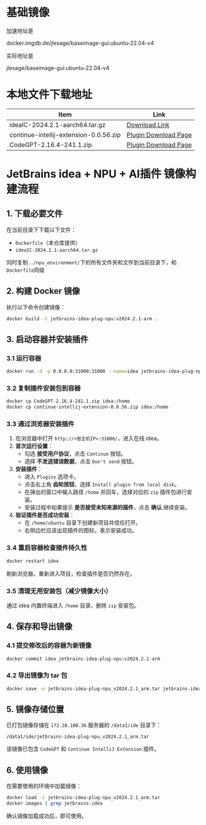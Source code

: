 # 基础镜像

加速地址是

docker.imgdb.de/jlesage/baseimage-gui:ubuntu-22.04-v4 

实际地址是

jlesage/baseimage-gui:ubuntu-22.04-v4

# 本地文件下载地址

| Item                              | Link                                                                                      |
|-----------------------------------|-------------------------------------------------------------------------------------------|
| ideaIC-2024.2.1-aarch64.tar.gz | [Download Link](https://download.jetbrains.com/idea/ideaIC-2024.2.1-aarch64.tar.gz)   |
| continue-intellij-extension-0.0.56.zip        | [Plugin Download Page](https://plugins.jetbrains.com/plugin/22707-continue/versions/stable)         |
| CodeGPT-2.16.4-241.1.zip         | [Plugin Download Page](https://plugins.jetbrains.com/plugin/21056-proxy-ai)                         |

# JetBrains idea + NPU + AI插件 镜像构建流程  

## 1. 下载必要文件  
在当前目录下下载以下文件：  
- `Dockerfile`（本仓库提供）  
- `ideaIC-2024.2.1-aarch64.tar.gz`  

同时复制`../npu_environment/`下的所有文件夹和文件到当前目录下，和`Dockerfile`同级

## 2. 构建 Docker 镜像  
执行以下命令创建镜像：  
```bash
docker build -t jetbrains-idea-plug-npu:v2024.2.1-arm .
```

## 3. 启动容器并安装插件  
### 3.1 运行容器  
```bash
docker run -d -p 0.0.0.0:31000:31000 --name=idea jetbrains-idea-plug-npu:v2024.2.1-arm
```

### 3.2 复制插件安装包到容器  
```bash
docker cp CodeGPT-2.16.4-241.1.zip idea:/home
docker cp continue-intellij-extension-0.0.56.zip idea:/home
```

### 3.3 通过浏览器安装插件  
1. 在浏览器中打开 `http://<宿主机IP>:31000/`，进入在线 idea。  
2. **首次运行设置**：  
   - 勾选 **接受用户协议**，点击 `Continue` 按钮。  
   - 选择 **不发送错误数据**，点击 `Don't send` 按钮。  
3. **安装插件**：  
   - 进入 `Plugins` 选项卡。  
   - 点击右上角 **齿轮按钮**，选择 `Install plugin from local disk`。  
   - 在弹出的窗口中输入路径 `/home` 并回车，选择对应的 `zip` 插件包进行安装。  
   - 安装过程中如果提示 **是否接受未知来源的插件**，点击 **确认** 继续安装。  
4. **验证插件是否成功安装**：  
   - 在 `/home/ubuntu` 目录下创建新项目并信任打开。  
   - 右侧边栏应该出现插件的图标，表示安装成功。  

### 3.4 重启容器检查插件持久性  
```bash
docker restart idea
```
刷新浏览器，重新进入项目，检查插件是否仍然存在。  

### 3.5 清理无用安装包（减少镜像大小）  
通过 idea 内置终端进入 `/home` 目录，删除 `zip` 安装包。

## 4. 保存和导出镜像  
### 4.1 提交修改后的容器为新镜像  
```bash
docker commit idea jetbrains-idea-plug-npu:v2024.2.1-arm
```

### 4.2 导出镜像为 tar 包  
```bash
docker save -o jetbrains-idea-plug-npu_v2024.2.1_arm.tar jetbrains-idea-plug-npu:v2024.2.1-arm
```

## 5. 镜像存储位置  
已打包镜像存储在 `172.28.100.36` 服务器的 `/data1/ide` 目录下：  
```
/data1/ide/jetbrains-idea-plug-npu_v2024.2.1_arm.tar
```
该镜像已包含 `CodeGPT` 和 `Continue IntelliJ Extension` 插件。

## 6. 使用镜像  
在需要使用的环境中加载镜像：  
```bash
docker load -i jetbrains-idea-plug-npu_v2024.2.1_arm.tar
docker images | grep jetbrains-idea
```
确认镜像加载成功后，即可使用。